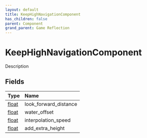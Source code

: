 ```yaml
---
layout: default
title: KeepHighNavigationComponent
has_children: false
parent: Component
grand_parent: Game Reflection
---
```

# KeepHighNavigationComponent
Description 

## Fields

| Type | Name |
|:----------|:--------------|
| [float](/riftbreaker-wiki/docs/game-reflection/components/float/) | look_forward_distance |
| [float](/riftbreaker-wiki/docs/game-reflection/components/float/) | water_offset |
| [float](/riftbreaker-wiki/docs/game-reflection/components/float/) | interpolation_speed |
| [float](/riftbreaker-wiki/docs/game-reflection/components/float/) | add_extra_height |

